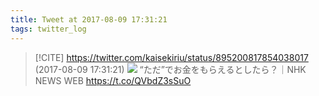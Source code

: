 ```yaml
---
title: Tweet at 2017-08-09 17:31:21
tags: twitter_log
---
```


> [!CITE] https://twitter.com/kaisekiriu/status/895200817854038017 (2017-08-09 17:31:21)
> ![](https://twitter.com/kaisekiriu/status/895200817854038017)
> “ただ”でお金をもらえるとしたら？｜NHK NEWS WEB   https://t.co/QVbdZ3sSuO
